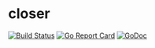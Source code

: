 # closer

[![Build Status](https://drone.gitoa.ru/api/badges/go-4devs/closer/status.svg)](https://drone.gitoa.ru/go-4devs/closer)
[![Go Report Card](https://goreportcard.com/badge/gitoa.ru/go-4devs/closer)](https://goreportcard.com/report/gitoa.ru/go-4devs/closer)
[![GoDoc](https://godoc.org/gitoa.ru/go-4devs/closer?status.svg)](http://godoc.org/gitoa.ru/go-4devs/closer)
